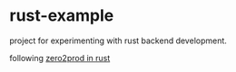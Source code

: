 # rust-example

project for experimenting with rust backend development.

following [zero2prod in rust](https://github.com/LukeMathWalker/zero-to-production)
